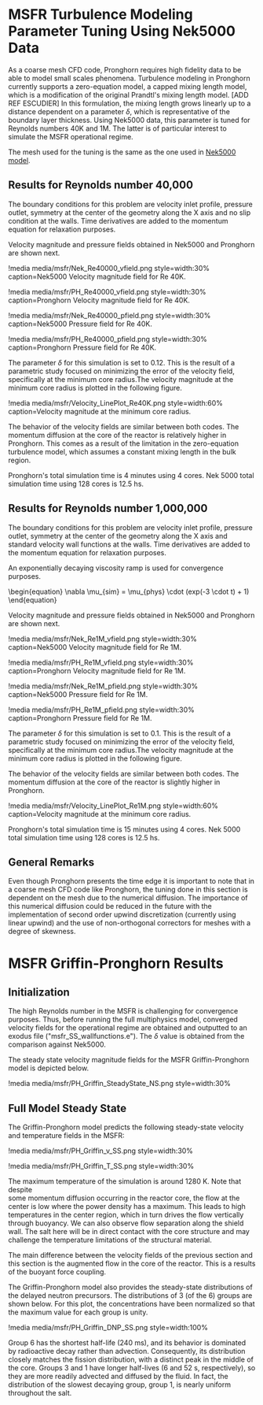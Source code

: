 # MSFR Turbulence Modeling Parameter Tuning Using Nek5000 Data

As a coarse mesh CFD code, Pronghorn requires high fidelity data to be able to
model small scales phenomena. Turbulence modeling in Pronghorn currently supports
a zero-equation model, a capped mixing length model, which is a modification of
the original Prandtl's mixing length model. [ADD REF ESCUDIER] In this
formulation, the mixing length grows linearly up to a distance dependent on
a parameter $\delta$, which is representative of the boundary layer thickness.
Using Nek5000 data, this parameter is tuned for Reynolds numbers 40K and 1M.
The latter is of particular interest to simulate the MSFR operational regime.

The mesh used for the tuning is the same as the one used in
[Nek5000 model](msfr/nek5000_cfd_model.md).

## Results for Reynolds number 40,000

The boundary conditions for this problem are velocity inlet profile, pressure
outlet, symmetry at the center of the geometry along the X axis and no slip
condition at the walls. Time derivatives are added to the momentum equation for
relaxation purposes.

Velocity magnitude and pressure fields obtained in Nek5000 and Pronghorn are
shown next.

!media media/msfr/Nek_Re40000_vfield.png
    style=width:30%
    caption=Nek5000 Velocity magnitude field for Re 40K.

!media media/msfr/PH_Re40000_vfield.png
    style=width:30%
    caption=Pronghorn Velocity magnitude field for Re 40K.

!media media/msfr/Nek_Re40000_pfield.png
    style=width:30%
    caption=Nek5000 Pressure field for Re 40K.

!media media/msfr/PH_Re40000_pfield.png
    style=width:30%
    caption=Pronghorn Pressure field for Re 40K.

The parameter $\delta$ for this simulation is set to 0.12. This is the result
of a parametric study focused on minimizing the error of the velocity field,
specifically at the minimum core radius.The velocity magnitude at the minimum
core radius is plotted in the following figure.

!media media/msfr/Velocity_LinePlot_Re40K.png
    style=width:60%
    caption=Velocity magnitude at the minimum core radius.

The behavior of the velocity fields are similar between both codes. The
momentum diffusion at the core of the reactor is relatively higher in Pronghorn.
This comes as a result of the limitation in the zero-equation turbulence model,
which assumes a constant mixing length in the bulk region.

Pronghorn's total simulation time is 4 minutes using 4 cores. Nek 5000 total simulation time
using 128 cores is 12.5 hs.

## Results for Reynolds number 1,000,000

The boundary conditions for this problem are velocity inlet profile, pressure
outlet, symmetry at the center of the geometry along the X axis and standard
velocity wall functions at the walls. Time derivatives are added to the momentum
equation for relaxation purposes.

An exponentially decaying viscosity ramp is used for convergence purposes.

\begin{equation}
  \nabla \mu_{sim} = \mu_{phys} \cdot (exp(-3 \cdot t) + 1)
\end{equation}

Velocity magnitude and pressure fields obtained in Nek5000 and Pronghorn are
shown next.

!media media/msfr/Nek_Re1M_vfield.png
    style=width:30%
    caption=Nek5000 Velocity magnitude field for Re 1M.

!media media/msfr/PH_Re1M_vfield.png
    style=width:30%
    caption=Pronghorn Velocity magnitude field for Re 1M.

!media media/msfr/Nek_Re1M_pfield.png
    style=width:30%
    caption=Nek5000 Pressure field for Re 1M.

!media media/msfr/PH_Re1M_pfield.png
    style=width:30%
    caption=Pronghorn Pressure field for Re 1M.

The parameter $\delta$ for this simulation is set to 0.1. This is the result
of a parametric study focused on minimizing the error of the velocity field,
specifically at the minimum core radius.The velocity magnitude at the minimum
core radius is plotted in the following figure.

The behavior of the velocity fields are similar between both codes. The
momentum diffusion at the core of the reactor is slightly higher in Pronghorn.

!media media/msfr/Velocity_LinePlot_Re1M.png
    style=width:60%
    caption=Velocity magnitude at the minimum core radius.

Pronghorn's total simulation time is 15 minutes using 4 cores. Nek 5000 total simulation time
using 128 cores is 12.5 hs.

## General Remarks

Even though Pronghorn presents the time edge it is important to note that in a
coarse mesh CFD code like Pronghorn, the tuning done in this section is
dependent on the mesh due to the numerical diffusion. The importance of this
numerical diffusion could be reduced in the future with the implementation of
second order upwind discretization (currently using linear upwind) and the
use of non-orthogonal correctors for meshes with a degree of skewness.


# MSFR Griffin-Pronghorn Results

## Initialization

The high Reynolds number in the MSFR is challenging for convergence purposes.
Thus, before running the full multiphysics model, converged velocity fields for
the operational regime are obtained and outputted to an exodus file
("msfr_SS_wallfunctions.e"). The $\delta$ value is obtained from the comparison
against Nek5000.

The steady state velocity magnitude fields for the MSFR Griffin-Pronghorn model
is depicted below.

!media media/msfr/PH_Griffin_SteadyState_NS.png
       style=width:30%

## Full Model Steady State

The Griffin-Pronghorn model predicts the following steady-state velocity and
temperature fields in the MSFR:

!media media/msfr/PH_Griffin_v_SS.png
       style=width:30%

!media media/msfr/PH_Griffin_T_SS.png
       style=width:30%

The maximum temperature of the simulation is around 1280 K. Note that despite  
some momentum diffusion occurring in the reactor core, the flow at the center is
 low where the power density has a maximum. This leads to high temperatures in
 the center region, which in turn drives the flow vertically through buoyancy.
 We can also observe flow separation along the shield wall. The salt here will
 be in direct contact with the core structure and may challenge the temperature
 limitations of the structural material.

 The main difference between the velocity fields of the previous section and
 this section is the augmented flow in the core of the reactor. This is
 a results of the buoyant force coupling.

The Griffin-Pronghorn model also provides the steady-state distributions of the
delayed neutron precursors. The distributions of 3 (of the 6) groups are shown
below. For this plot, the concentrations have been normalized so that the
maximum value for each group is unity.

!media media/msfr/PH_Griffin_DNP_SS.png
       style=width:100%

Group 6 has the shortest half-life (240 ms), and its behavior is dominated by
radioactive decay rather than advection. Consequently, its distribution
closely matches the fission distribution, with a distinct peak in the middle of
the core. Groups 3 and 1 have longer half-lives (6 and 52 s, respectively), so
they are more readily advected and diffused by the fluid. In fact, the
distribution of the slowest decaying group, group 1, is nearly uniform
throughout the salt.
